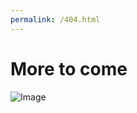 ```yaml
---
permalink: /404.html
---
```


# More to come

![Image](https://cdn.searchenginejournal.com/wp-content/uploads/2017/08/25-Outstanding-404-Page-Examples-You-Have-to-See-760x400.png) 
